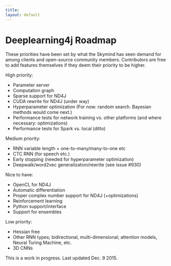 ```yaml
---
title: 
layout: default
---
```


# Deeplearning4j Roadmap

These priorities have been set by what the Skymind has seen demand for among clients and open-source community members. Contributors are free to add features themselves if they deem their priority to be higher. 

High priority:

* Parameter server
* Computation graph
* Sparse support for ND4J
* CUDA rewrite for ND4J (under way)
* Hyperparameter optimization (For now: random search. Bayesian methods would come next.)
* Performance tests for network training vs. other platforms (and where necessary: optimizations)
* Performance tests for Spark vs. local (ditto)

Medium priority:

* RNN variable length + one-to-many/many-to-one etc
* CTC RNN (for speech etc.)
* Early stopping (needed for hyperparameter optimization)
* Deepwalk/word2vec generalization/rewrite (see issue #930)

Nice to have:

* OpenCL for ND4J
* Automatic differentiation
* Proper complex number support for ND4J (+optimizations)
* Reinforcement learning
* Python support/interface
* Support for ensembles

Low priority:

* Hessian free
* Other RNN types; bidirectional, multi-dimensional; attention models, Neural Turing Machine, etc.
* 3D CNNs

This is a work in progress. Last updated Dec. 9 2015.
